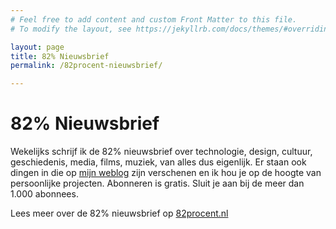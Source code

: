 ```yaml
---
# Feel free to add content and custom Front Matter to this file.
# To modify the layout, see https://jekyllrb.com/docs/themes/#overriding-theme-defaults

layout: page
title: 82% Nieuwsbrief
permalink: /82procent-nieuwsbrief/

---
```


# 82% Nieuwsbrief

Wekelijks schrijf ik de 82% nieuwsbrief over technologie, design, cultuur, geschiedenis, media, films, muziek, van alles dus eigenlijk. Er staan ook dingen in die op [mijn weblog](/blog) zijn verschenen en ik hou je op de hoogte van persoonlijke projecten. Abonneren is gratis. Sluit je aan bij de meer dan 1.000 abonnees.

Lees meer over de 82% nieuwsbrief op [82procent.nl](https://82procent.nl)
